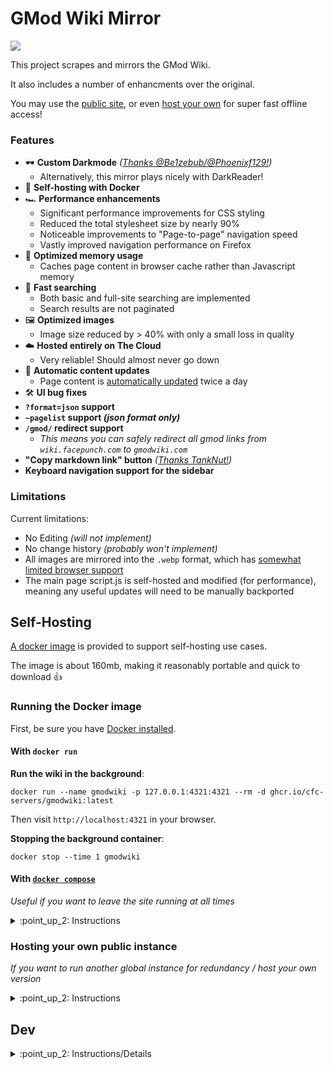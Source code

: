 # GMod Wiki Mirror
<p align="left">
    <a href="https://discord.gg/5JUqZjzmYJ" alt="Discord Invite"><img src="https://img.shields.io/discord/981394195812085770?label=Support&logo=discord&logoColor=white" /></a>
</p>
This project scrapes and mirrors the GMod Wiki.

It also includes a number of enhancments over the original.

You may use the [public site](https://gmodwiki.com), or even [host your own](https://github.com/CFC-Servers/gmodwiki?tab=readme-ov-file#self-hosting) for super fast offline access!

### Features
- :dark_sunglasses: **Custom Darkmode** _([Thanks @Be1zebub/@Phoenixf129!](https://github.com/Be1zebub/Small-GLua-Things/blob/master/dark_wiki.js))_
    - Alternatively, this mirror plays nicely with DarkReader!
- :ship: **Self-hosting with Docker**
- :racing_car: **Performance enhancements**
    - Significant performance improvements for CSS styling
    - Reduced the total stylesheet size by nearly 90%
    - Noticeable improvements to "Page-to-page" navigation speed
    - Vastly improved navigation performance on Firefox
- :brain: **Optimized memory usage**
    - Caches page content in browser cache rather than Javascript memory
- :mag_right: **Fast searching**
    - Both basic and full-site searching are implemented
    - Search results are not paginated
- :framed_picture: **Optimized images**
    - Image size reduced by > 40% with only a small loss in quality
- :cloud: **Hosted entirely on The Cloud**
    - Very reliable! Should almost never go down
- :robot: **Automatic content updates**
    - Page content is [automatically updated](https://github.com/CFC-Servers/gmodwiki/blob/main/.github/workflows/update.yml) twice a day
- :hammer_and_wrench: **UI bug fixes**
- **`?format=json` support**
- **`~pagelist` support _(json format only)_**
- **`/gmod/` redirect support**
  - _This means you can safely redirect all gmod links from `wiki.facepunch.com` to `gmodwiki.com`_
- **"Copy markdown link" button** _([Thanks TankNut!](https://github.com/TankNut))_
- **Keyboard navigation support for the sidebar**

### Limitations
Current limitations:
- No Editing _(will not implement)_
- No change history _(probably won't implement)_
- All images are mirrored into the `.webp` format, which has [somewhat limited browser support](https://caniuse.com/webp)
- The main page script.js is self-hosted and modified (for performance), meaning any useful updates will need to be manually backported

## Self-Hosting
[A docker image](https://github.com/CFC-Servers/gmodwiki/pkgs/container/gmodwiki) is provided to support self-hosting use cases.

The image is about 160mb, making it reasonably portable and quick to download 👍

### Running the Docker image

First, be sure you have [Docker installed](https://docs.docker.com/compose/install/).

#### With `docker run`
**Run the wiki in the background**:
```
docker run --name gmodwiki -p 127.0.0.1:4321:4321 --rm -d ghcr.io/cfc-servers/gmodwiki:latest
```

Then visit `http://localhost:4321` in your browser.

**Stopping the background container**:
```
docker stop --time 1 gmodwiki
```

#### With [`docker compose`](https://docs.docker.com/compose/)
_Useful if you want to leave the site running at all times_

<details>
    <summary>:point_up_2: Instructions</summary>

<br>

Download the [`docker-compose.yml`](https://github.com/CFC-Servers/gmodwiki/blob/main/docker-compose.yml) file from this repository and put it somewhere on your machine.

Then, simply `docker compose up` _(or `docker-compose up` for older `docker` engines)_.

<br>

You can easily configure the Host and Port when using docker compose.

First, create a `.env` file in the same directory as the `docker-compose.yml`, in the format of:
```env
GMODWIKI_HOST=127.0.0.1
GMODWIKI_PORT=4321
```

Then you can change the Host or Port in that file, and then run `docker compose up` again.


If you want to expose the wiki instance to the world _(not recommended without a reverse proxy like Nginx, and especially not without Cloudflare)_:
- Set `GMODWIKI_HOST=0.0.0.0`
- Forward your chosen port _(`4321` by default)_ in your router/firewall
- Visit your public IP in your browser: `http://<your IP>:<your port>`
    
</details>


### Hosting your own public instance
_If you want to run another global instance for redundancy / host your own version_

<details>
    <summary>:point_up_2: Instructions</summary>

<br>

This mirror is made to run on Cloudflare. Deploying is really easy, simply clone the project and run:
    
```sh
npm i;
npm run build;
npm run pages:deploy;
```

Follow the auth/setup prompts from `wrangler`.

Then:
- Visit your Cloudflare dashboard
- Select "Workers and Pages" from the sidebar
- Click on your `gmodwiki` instance
- Verify that it deployed correctly and that you can visit the latest `.pages.dev` site listed on the page

If you have your own domain:
- Go to the "Custom Domains" tab and click "Set up a custom domain" to connect your own domain

### Now, set up the redirect rules:
Navigate to Cache Rules:

![image](https://github.com/CFC-Servers/gmodwiki/assets/7936439/fc89fe0f-57fd-4e34-ac0d-bd7b1ddddfca)

**`?format=json` redirect**

_⚠️ Be sure to replace `gmodwiki.com` with your domain!_

![image](https://github.com/CFC-Servers/gmodwiki/assets/7936439/3329e11f-eed0-487e-8901-906fee2f8039)

**`/gmod/` redirect**

_⚠️ This needs to be the second rule in the rules list!_

![image](https://github.com/CFC-Servers/gmodwiki/assets/7936439/b64b92a2-028d-498e-8040-a117fe2ee3b6)

Now, wait about 30 seconds, and then try:
- Visiting: `https://<YOUR DOMAIN>/Player_Animations?format=json` and verify that you're redirected to: `https://<YOUR DOMAIN>/content/Player_Animations.json`
- Visiting: `https://<YOUR DOMAIN>/gmod/Player_Animations` and verify that you're redirected to: `https://<YOUR DOMAIN>/Player_Animations`

### Then, you'll need to set up your caching rules:
![image](https://github.com/CFC-Servers/gmodwiki/assets/7936439/9854e77b-6f3d-4932-adaa-896bffcbbafa)

**Search Caching Rule** (needs to be first in the rule list):
![image](https://github.com/CFC-Servers/gmodwiki/assets/7936439/70f2d777-7e35-4a86-9429-4f5556cdfb5b)
![image](https://github.com/CFC-Servers/gmodwiki/assets/7936439/61b58cfb-205f-41a3-9634-84b654d20318)


**Primary Caching Rule:**
- Edge Cache: 3 days
- Brower Cache: 1 day

_⚠️ Be sure to replace `gmodwiki.com` with your domain!_

![image](https://github.com/CFC-Servers/gmodwiki/assets/7936439/0dd7cbac-d3e8-486c-9549-344b8f453f27)
![image](https://github.com/CFC-Servers/gmodwiki/assets/7936439/34b267ae-5036-45e1-91a1-b948702a89e2)
![image](https://github.com/CFC-Servers/gmodwiki/assets/7936439/e8133bac-c12a-4bbe-a7bf-fff30d1e2850)
</details>

## Dev

<details>
    <summary>:point_up_2: Instructions/Details</summary>

<br>

Development should be fairly simple:
```
npm i;
npm run build;
npm run astrobuild;
npm run preview;
```

### Some dev notes:
- The first `npm run build` will take awhile as it scrapes the main website
- Those building on windows may need to run the following command to fix issues with `sharp`
```
npm install --force @img/sharp-win32-x64
```
- Once built:
    - All downloaded page content will be cached into `./build/cache/`
    - All downloaded static content will be cached to `./public/`
    - You can remove either of these directories if you need to re-parse the remote content again
- By default, `npm run astrobuild` will build the site for **self hosting**, not **cloud hosting**. If you need to test the cloud environment, you can run `export BUILD_ENV=production` before running the build/preview commands
</details>
